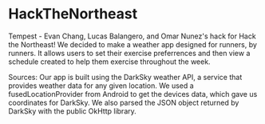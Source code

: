# HackTheNortheast
Tempest - Evan Chang, Lucas Balangero, and Omar Nunez's hack for Hack the Northeast! We decided to make a weather app designed for runners, by runners. It allows users to set their exercise preferrences and then view a schedule created to help them exercise throughout the week.

Sources:
Our app is built using the DarkSky weather API, a service that provides weather data for any given location. We used a fusedLocationProvider from Android to get the devices data, which gave us coordinates for DarkSky. We also parsed the JSON object returned by DarkSky with the public OkHttp library.
